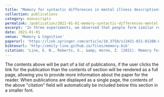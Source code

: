 ```yaml
---
title: "Memory for syntactic differences in mental illness descriptions"
collection: publications
category: manuscripts
permalink: /publication/2021-01-01-memory-syntactic-differences-mental-illness
excerpt: 'In three experiments, we observed that people form similar representations of state- and trait-based passages as reflected by their performance in two recognition tasks and a free-recall task. However, a fourth experiment suggested that participants’ memories of the exact syntax they read are not so degraded that they are unable to recover what they read when explicitly prompted. '
date: 2021-01-01
venue: 'Memory & Cognition'
paperurl: 'https://link.springer.com/article/10.3758/s13421-021-01208-8'
bibtexurl: 'http://emily-line.github.io/files/memory.bib'
citation: 'Line, E. N., Roberts, S., &amp; Horne, Z. (2021). Memory for syntactic differences in mental illness descriptions. <i>Memory &amp; Cognition</i>, <i>50</i>(2), 407–424.'
---
```



The contents above will be part of a list of publications, if the user clicks the link for the publication than the contents of section will be rendered as a full page, allowing you to provide more information about the paper for the reader. When publications are displayed as a single page, the contents of the above "citation" field will automatically be included below this section in a smaller font.